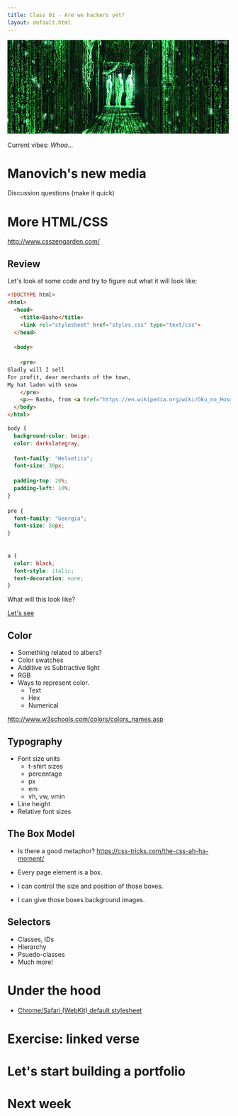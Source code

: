 ```yaml
---
title: Class 01 - Are we hackers yet?
layout: default.html
---
```


![Whoa](/assets/02/matrix.gif)

Current vibes: *Whoa...*

Manovich's new media
================================

Discussion questions (make it quick)

More HTML/CSS
=============

http://www.csszengarden.com/

Review
------

Let's look at some code and try to figure out what it will look like:

```html
<!DOCTYPE html>
<html>
  <head>
    <title>Basho</title>
    <link rel="stylesheet" href="styles.css" type="text/css">
  </head>
  
  <body>
    
    <pre>
Gladly will I sell
For profit, dear merchants of the town,
My hat laden with snow
    </pre>
    <p>— Basho, from <a href="https://en.wikipedia.org/wiki/Oku_no_Hosomichi">The Narrow Road to the Great North<i></p>
  </body>
</html>
```

```css
body {
  background-color: beige;
  color: darkslategray;
  
  font-family: "Helvetica";
  font-size: 30px;
  
  padding-top: 20%;
  padding-left: 10%;
}

pre {
  font-family: "Georgia";
  font-size: 50px;
}


a {
  color: black;
  font-style: italic;
  text-decoration: none;
}
```

What will this look like? 

[Let's see](/examples/html-css-review/)

Color
-----

* Something related to albers?
* Color swatches
* Additive vs Subtractive light
* RGB
* Ways to represent color.
  * Text
  * Hex
  * Numerical

http://www.w3schools.com/colors/colors_names.asp

Typography
-----------

* Font size units
  * t-shirt sizes
  * percentage
  * px
  * em
  * vh, vw, vmin
* Line height
* Relative font sizes
  
The Box Model
-------------

* Is there a good metaphor?
https://css-tricks.com/the-css-ah-ha-moment/

* Every page element is a box.
* I can control the size and position of those boxes.
* I can give those boxes background images.

Selectors
---------

* Classes, IDs
* Hierarchy
* Psuedo-classes
* Much more!

Under the hood
===============

* [Chrome/Safari (WebKit) default stylesheet](https://github.com/WebKit/webkit/blob/master/Source/WebCore/css/html.css)


Exercise: linked verse
========================

Let's start building a portfolio
===================

Next week
=========
